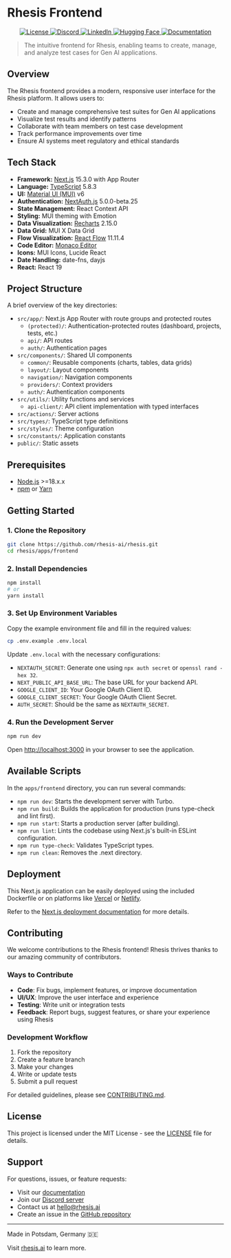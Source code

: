 # Rhesis Frontend

<p align="center">
  <a href="https://github.com/rhesis-ai/rhesis/blob/main/LICENSE">
    <img src="https://img.shields.io/github/license/rhesis-ai/rhesis" alt="License">
  </a>
  <a href="https://discord.rhesis.ai">
    <img src="https://img.shields.io/discord/1340989671601209408?color=7289da&label=Discord&logo=discord&logoColor=white" alt="Discord">
  </a>
  <a href="https://www.linkedin.com/company/rhesis-ai">
    <img src="https://img.shields.io/badge/LinkedIn-Rhesis_AI-blue?logo=linkedin" alt="LinkedIn">
  </a>
  <a href="https://huggingface.co/rhesis">
    <img src="https://img.shields.io/badge/🤗-Rhesis-yellow" alt="Hugging Face">
  </a>
  <a href="https://docs.rhesis.ai">
    <img src="https://img.shields.io/badge/docs-rhesis.ai-blue" alt="Documentation">
  </a>
</p>

> The intuitive frontend for Rhesis, enabling teams to create, manage, and analyze test cases for Gen AI applications.

## Overview

The Rhesis frontend provides a modern, responsive user interface for the Rhesis platform. It allows users to:

- Create and manage comprehensive test suites for Gen AI applications
- Visualize test results and identify patterns
- Collaborate with team members on test case development
- Track performance improvements over time
- Ensure AI systems meet regulatory and ethical standards

## Tech Stack

- **Framework:** [Next.js](https://nextjs.org/) 15.3.0 with App Router
- **Language:** [TypeScript](https://www.typescriptlang.org/) 5.8.3
- **UI:** [Material UI (MUI)](https://mui.com/) v6
- **Authentication:** [NextAuth.js](https://next-auth.js.org/) 5.0.0-beta.25
- **State Management:** React Context API
- **Styling:** MUI theming with Emotion
- **Data Visualization:** [Recharts](https://recharts.org/) 2.15.0
- **Data Grid:** MUI X Data Grid
- **Flow Visualization:** [React Flow](https://reactflow.dev/) 11.11.4
- **Code Editor:** [Monaco Editor](https://microsoft.github.io/monaco-editor/)
- **Icons:** MUI Icons, Lucide React
- **Date Handling:** date-fns, dayjs
- **React:** React 19

## Project Structure

A brief overview of the key directories:

- `src/app/`: Next.js App Router with route groups and protected routes
  - `(protected)/`: Authentication-protected routes (dashboard, projects, tests, etc.)
  - `api/`: API routes
  - `auth/`: Authentication pages
- `src/components/`: Shared UI components
  - `common/`: Reusable components (charts, tables, data grids)
  - `layout/`: Layout components
  - `navigation/`: Navigation components
  - `providers/`: Context providers
  - `auth/`: Authentication components
- `src/utils/`: Utility functions and services
  - `api-client/`: API client implementation with typed interfaces
- `src/actions/`: Server actions
- `src/types/`: TypeScript type definitions
- `src/styles/`: Theme configuration
- `src/constants/`: Application constants
- `public/`: Static assets

## Prerequisites

- [Node.js](https://nodejs.org/) >=18.x.x
- [npm](https://www.npmjs.com/) or [Yarn](https://yarnpkg.com/)

## Getting Started

### 1. Clone the Repository

```bash
git clone https://github.com/rhesis-ai/rhesis.git
cd rhesis/apps/frontend
```

### 2. Install Dependencies

```bash
npm install
# or
yarn install
```

### 3. Set Up Environment Variables

Copy the example environment file and fill in the required values:

```bash
cp .env.example .env.local
```

Update `.env.local` with the necessary configurations:

- `NEXTAUTH_SECRET`: Generate one using `npx auth secret` or `openssl rand -hex 32`.
- `NEXT_PUBLIC_API_BASE_URL`: The base URL for your backend API.
- `GOOGLE_CLIENT_ID`: Your Google OAuth Client ID.
- `GOOGLE_CLIENT_SECRET`: Your Google OAuth Client Secret.
- `AUTH_SECRET`: Should be the same as `NEXTAUTH_SECRET`.

### 4. Run the Development Server

```bash
npm run dev
```

Open [http://localhost:3000](http://localhost:3000) in your browser to see the application.

## Available Scripts

In the `apps/frontend` directory, you can run several commands:

- `npm run dev`: Starts the development server with Turbo.
- `npm run build`: Builds the application for production (runs type-check and lint first).
- `npm run start`: Starts a production server (after building).
- `npm run lint`: Lints the codebase using Next.js's built-in ESLint configuration.
- `npm run type-check`: Validates TypeScript types.
- `npm run clean`: Removes the .next directory.

## Deployment

This Next.js application can be easily deployed using the included Dockerfile or on platforms like [Vercel](https://vercel.com/) or [Netlify](https://www.netlify.com/).

Refer to the [Next.js deployment documentation](https://nextjs.org/docs/deployment) for more details.

## Contributing

We welcome contributions to the Rhesis frontend! Rhesis thrives thanks to our amazing community of contributors.

### Ways to Contribute

- **Code**: Fix bugs, implement features, or improve documentation
- **UI/UX**: Improve the user interface and experience
- **Testing**: Write unit or integration tests
- **Feedback**: Report bugs, suggest features, or share your experience using Rhesis

### Development Workflow

1. Fork the repository
2. Create a feature branch
3. Make your changes
4. Write or update tests
5. Submit a pull request

For detailed guidelines, please see [CONTRIBUTING.md](../../CONTRIBUTING.md).

## License

This project is licensed under the MIT License - see the [LICENSE](../../LICENSE) file for details.

## Support

For questions, issues, or feature requests:

- Visit our [documentation](https://docs.rhesis.ai)
- Join our [Discord server](https://discord.rhesis.ai)
- Contact us at hello@rhesis.ai
- Create an issue in the [GitHub repository](https://github.com/rhesis-ai/rhesis/issues)

---

Made in Potsdam, Germany 🇩🇪

Visit [rhesis.ai](https://rhesis.ai) to learn more.
